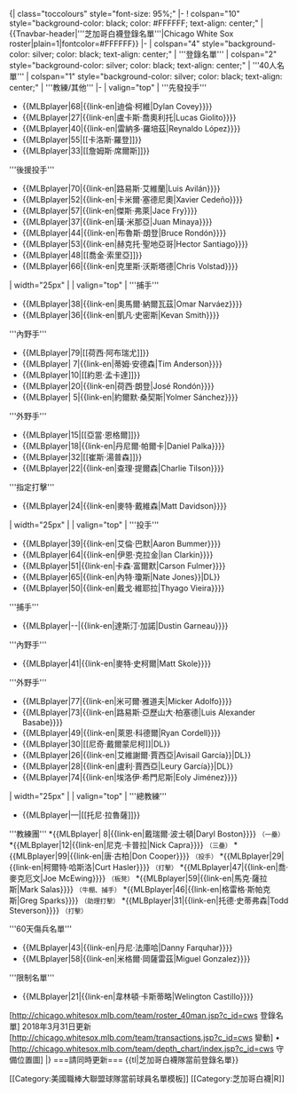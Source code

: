 {| class="toccolours" style="font-size: 95%;"
|-
! colspan="10" style="background-color: black; color: #FFFFFF; text-align: center;" | {{Tnavbar-header|'''芝加哥白襪登錄名單'''|Chicago White Sox roster|plain=1|fontcolor=#FFFFFF}}
|-
| colspan="4" style="background-color: silver; color: black; text-align: center;" | '''登錄名單'''
| colspan="2" style="background-color: silver; color: black; text-align: center;" | '''40人名單'''
| colspan="1" style="background-color: silver; color: black; text-align: center;" | '''教練/其他'''
|-
| valign="top" | '''先發投手'''
* {{MLBplayer|68|{{link-en|迪倫·柯維|Dylan Covey}}}}
* {{MLBplayer|27|{{link-en|盧卡斯·喬奧利托|Lucas Giolito}}}}
* {{MLBplayer|40|{{link-en|雷納多·羅培茲|Reynaldo López}}}}
* {{MLBplayer|55|[[卡洛斯·羅登]]}}
* {{MLBplayer|33|[[詹姆斯·席爾斯]]}}

'''後援投手'''
* {{MLBplayer|70|{{link-en|路易斯·艾維蘭|Luis Avilán}}}}
* {{MLBplayer|52|{{link-en|卡米爾·塞德尼奧|Xavier Cedeño}}}}
* {{MLBplayer|57|{{link-en|傑斯·弗萊|Jace Fry}}}}
* {{MLBplayer|37|{{link-en|璜·米那亞|Juan Minaya}}}}
* {{MLBplayer|44|{{link-en|布魯斯·朗登|Bruce Rondón}}}}
* {{MLBplayer|53|{{link-en|赫克托·聖地亞哥|Hector Santiago}}}}
* {{MLBplayer|48|[[喬金·索里亞]]}}
* {{MLBplayer|66|{{link-en|克里斯·沃斯塔德|Chris Volstad}}}}

| width="25px" | 
| valign="top" | '''捕手'''
* {{MLBplayer|38|{{link-en|奧馬爾·納爾瓦茲|Omar Narváez}}}}
* {{MLBplayer|36|{{link-en|凱凡·史密斯|Kevan Smith}}}}

'''內野手'''
* {{MLBplayer|79|[[荷西·阿布瑞尤]]}}
* {{MLBplayer|&nbsp;7|{{link-en|蒂姆·安德森|Tim Anderson}}}}
* {{MLBplayer|10|[[約恩·孟卡達]]}}
* {{MLBplayer|20|{{link-en|荷西·朗登|José Rondón}}}}
* {{MLBplayer|&nbsp;5|{{link-en|約爾默·桑契斯|Yolmer Sánchez}}}}

'''外野手'''
* {{MLBplayer|15|[[亞當·恩格爾]]}}
* {{MLBplayer|18|{{link-en|丹尼爾·帕爾卡|Daniel Palka}}}}
* {{MLBplayer|32|[[崔斯·湯普森]]}}
* {{MLBplayer|22|{{link-en|查理·提爾森|Charlie Tilson}}}}

'''指定打擊'''
* {{MLBplayer|24|{{link-en|麥特·戴維森|Matt Davidson}}}}

| width="25px" | 
| valign="top" | '''投手'''
* {{MLBplayer|39|{{link-en|艾倫·巴默|Aaron Bummer}}}}
* {{MLBplayer|64|{{link-en|伊恩·克拉金|Ian Clarkin}}}}
* {{MLBplayer|51|{{link-en|卡森·富爾默|Carson Fulmer}}}}
* {{MLBplayer|65|{{link-en|內特·瓊斯|Nate Jones}}|DL}}
* {{MLBplayer|50|{{link-en|戴戈·維耶拉|Thyago Vieira}}}}

'''捕手'''
* {{MLBplayer|--|{{link-en|達斯汀·加諾|Dustin Garneau}}}}

'''內野手'''
* {{MLBplayer|41|{{link-en|麥特·史柯爾|Matt Skole}}}}

'''外野手'''
* {{MLBplayer|77|{{link-en|米可爾·雅道夫|Micker Adolfo}}}}
* {{MLBplayer|73|{{link-en|路易斯·亞歷山大·柏塞德|Luis Alexander Basabe}}}}
* {{MLBplayer|49|{{link-en|萊恩·科德爾|Ryan Cordell}}}}
* {{MLBplayer|30|[[尼奇·戴爾蒙尼柯]]|DL}}
* {{MLBplayer|26|{{link-en|艾維謝爾·賈西亞|Avisail García}}|DL}}
* {{MLBplayer|28|{{link-en|盧利·賈西亞|Leury García}}|DL}}
* {{MLBplayer|74|{{link-en|埃洛伊·希門尼斯|Eoly Jiménez}}}}


| width="25px" | 
| valign="top" | '''總教練'''
* {{MLBplayer|—|[[托尼·拉魯薩]]}}

'''教練團'''
*{{MLBplayer|&nbsp;8|{{link-en|戴瑞爾·波士頓|Daryl Boston}}}} <small>（一壘）</small>
*{{MLBplayer|12|{{link-en|尼克·卡普拉|Nick Capra}}}} <small>（三壘）</small>
*{{MLBplayer|99|{{link-en|唐·古柏|Don Cooper}}}} <small>（投手）</small>
*{{MLBplayer|29|{{link-en|柯爾特·哈斯洛|Curt Hasler}}}} <small>（打擊）</small>
*{{MLBplayer|47|{{link-en|喬·麥克厄文|Joe McEwing}}}} <small>（板凳）</small>
*{{MLBplayer|59|{{link-en|馬克·薩拉斯|Mark Salas}}}} <small>（牛棚、捕手）</small>
*{{MLBplayer|46|{{link-en|格雷格·斯帕克斯|Greg Sparks}}}} <small>（助理打擊）</small>
*{{MLBplayer|31|{{link-en|托德·史蒂弗森|Todd Steverson}}}} <small>（打擊）</small>

'''60天傷兵名單'''
* {{MLBplayer|43|{{link-en|丹尼·法庫哈|Danny Farquhar}}}}
* {{MLBplayer|58|{{link-en|米格爾·岡薩雷茲|Miguel Gonzalez}}}}

'''限制名單'''
* {{MLBplayer|21|{{link-en|韋林頓·卡斯蒂略|Welington Castillo}}}}

<span class="plainlinks">[http://chicago.whitesox.mlb.com/team/roster_40man.jsp?c_id=cws 登錄名單]</span> 2018年3月31日更新<br />
<span class="plainlinks">[http://chicago.whitesox.mlb.com/team/transactions.jsp?c_id=cws 變動]</span> 
• <span class="plainlinks">[http://chicago.whitesox.mlb.com/team/depth_chart/index.jsp?c_id=cws 守備位置圖]</span></small>
|}<noinclude>
===請同時更新===
{{tl|芝加哥白襪隊當前登錄名單}}

[[Category:美國職棒大聯盟球隊當前球員名單模板]]
[[Category:芝加哥白襪|R]]
</noinclude>